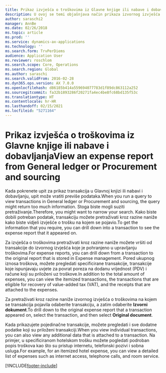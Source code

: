 ```yaml
---
title: Prikaz izvješća o troškovima iz Glavne knjige ili nabave i dobavljanja
description: U ovoj se temi objašnjava način prikaza izvornog izvješća o troškovima na kojem se pojavila transakcija.
author: saraschi2
manager: AnnBe
ms.date: 02/26/2018
ms.topic: article
ms.prod: ''
ms.service: dynamics-ax-applications
ms.technology: ''
ms.search.form: TrvPerDiems
audience: Application User
ms.reviewer: roschlom
ms.search.scope: Core, Operations
ms.search.region: Global
ms.author: saraschi
ms.search.validFrom: 2016-02-28
ms.dyn365.ops.version: AX 7.0.0
ms.openlocfilehash: d86185b414a559694077783d1f89dc863112a252
ms.sourcegitcommit: fa32b1893286f20271fa4ec4be8fc68bd135f53c
ms.translationtype: HT
ms.contentlocale: hr-HR
ms.lasthandoff: 02/15/2021
ms.locfileid: "5271164"
---
```

# <a name="view-an-expense-report-from-general-ledger-or-procurement-and-sourcing"></a><span data-ttu-id="3779d-103">Prikaz izvješća o troškovima iz Glavne knjige ili nabave i dobavljanja</span><span class="sxs-lookup"><span data-stu-id="3779d-103">View an expense report from General ledger or Procurement and sourcing</span></span>

<span data-ttu-id="3779d-104">Kada pokrenete upit za prikaz transakcija u Glavnoj knjizi ili nabavi i dobavljanju, upit može vratiti previše podataka.</span><span class="sxs-lookup"><span data-stu-id="3779d-104">When you run a query to view transactions in General ledger or Procurement and sourcing, the query might return too much information.</span></span> <span data-ttu-id="3779d-105">Stoga biste mogli suziti pretraživanje.</span><span class="sxs-lookup"><span data-stu-id="3779d-105">Therefore, you might want to narrow your search.</span></span> <span data-ttu-id="3779d-106">Kako biste dobili potreban podatak, transakciju možete pretraživati kroz razine naniže kako biste vidjeli izvješće o trošku na kojem se pojavio.</span><span class="sxs-lookup"><span data-stu-id="3779d-106">To get the information that you require, you can drill down into a transaction to see the expense report that it appeared on.</span></span>

<span data-ttu-id="3779d-107">Za izvješća o troškovima pretraživati kroz razine naniže možete vršiti od transakcije do izvornog izvješća koje je pohranjeno u upravljanju troškovima.</span><span class="sxs-lookup"><span data-stu-id="3779d-107">For expense reports, you can drill down from a transaction to the original report that is stored in Expense management.</span></span> <span data-ttu-id="3779d-108">Pored ukupnog iznosa troškova, možete pregledati specificirane transakcije, transakcije koje ispunjavaju uvjete za povrat poreza na dodanu vrijednost (PDV) i račune koji su priloženi uz troškove.</span><span class="sxs-lookup"><span data-stu-id="3779d-108">In addition to the total amount of expenses, you can view the itemized transactions, the transactions that are eligible for recovery of value-added tax (VAT), and the receipts that are attached to the expenses.</span></span>

<span data-ttu-id="3779d-109">Za pretraživati kroz razine naniže izvornog izvješća o troškovima na kojem se transakcija pojavila odaberite transakciju, a zatim odaberite **Izvorni dokument**.</span><span class="sxs-lookup"><span data-stu-id="3779d-109">To drill down to the original expense report that a transaction appeared on, select the transaction, and then select **Original document**.</span></span>

<span data-ttu-id="3779d-110">Kada prikazujete pojedinačne transakcije, možete pregledati i sve dodatne podatke koji su priloženi transakciji.</span><span class="sxs-lookup"><span data-stu-id="3779d-110">When you view individual transactions, you can also view any additional data that is attached to a transaction.</span></span> <span data-ttu-id="3779d-111">Na primjer, u specificiranom hotelskom trošku možete pogledati podroban popis troškova kao što su pristup internetu, telefonski pozivi i sobna usluga.</span><span class="sxs-lookup"><span data-stu-id="3779d-111">For example, for an itemized hotel expense, you can view a detailed list of expenses such as internet access, telephone calls, and room service.</span></span>


[!INCLUDE[footer-include](../includes/footer-banner.md)]